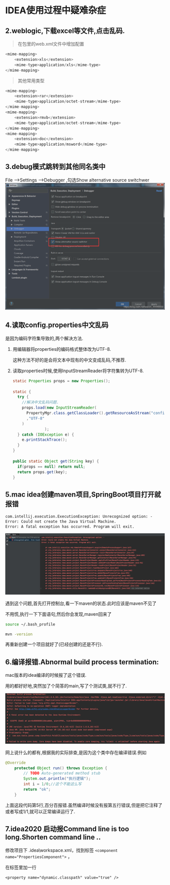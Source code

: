 # IDEA使用过程中疑难杂症
## 2.weblogic,下载excel等文件,点击乱码.
>在包里的web.xml文件中增加配置
``` java 
<mime-mapping>
    <extension>xls</extension>
    <mime-type>application/xls</mime-type>
</mime-mapping> 
```
>其他常用类型
```js 
<mime-mapping>
    <extension>rar</extension>
    <mime-type>application/octet-stream</mime-type>
</mime-mapping>
<mime-mapping>
    <extension>rmvb</extension>
    <mime-type>application/octet-stream</mime-type>
</mime-mapping>
<mime-mapping>
    <extension>doc</extension>
    <mime-type>application/msword</mime-type>
</mime-mapping>
```
## 3.debug模式跳转到其他同名类中
File -->Settings -->Debugger ,勾选Show alternative source switchwer
![debug跳转到同名类](./picture/debug_switch.png) 

## 4.读取config.properties中文乱码

是因为编码字符集导致的,两个解决方法.

1. 用编辑器将properties的编码格式整体改为UTF-8.

   这种方法不好的是会将文本中现有的中文变成乱码,不推荐.

2. 读取properties时候,使用InputStreamReader将字符集转为UTF-8.

   ```java
   static Properties props = new Properties();
   
   static {
     try {
       //解决中文乱码问题.
       props.load(new InputStreamReader(
         PropertyMgr.class.getClassLoader().getResourceAsStream("config")
         ,"UTF-8"
       )
                 );
     } catch (IOException e) {
       e.printStackTrace();
     }
   }
   
   public static Object get(String key) {
     if(props == null) return null;
     return props.get(key);
   }
   ```

   

## 5.mac idea创建maven项目,SpringBoot项目打开就报错

```
com.intellij.execution.ExecutionException: Unrecognized option: -
Error: Could not create the Java Virtual Machine.
Error: A fatal exception has occurred. Program will exit.
```

![1](./picture/1.jpg)

遇到这个问题,首先打开控制台,看一下maven的状态.此时应该是maven不见了

不用慌,执行一下下面语句,然后你会发现,maven回来了

```sh
source ~/.bash_profile
```

```bash
mvn -version
```

再重新创建一个项目就好了(已经创建的还是不行).

## 6.编译报错.Abnormal build process termination: 

mac版本的idea编译的时候报了这个错误.

用的都好好地,突然加了个简答的main,写了个测试类,就不行了.

![mainerr](./picture/mainerr.jpg)

网上说什么的都有,根据我的实际排查,是因为这个类中存在编译错误.例如

```java
@Override
	protected Object run() throws Exception {
		// TODO Auto-generated method stub
		System.out.println("执行逻辑");
		int i = 1/0;//这个不能这么写
		return "ok";
	}
```

上面这段代码第5行,百分百报错.虽然编译时候没有报第五行错误,但是把它注释了或者写成1/1,就可以正常编译运行了.

## 7.idea2020 启动报Command line is too long.Shorten command line ..

修改项目下 .idea\workspace.xml，找到标签 `<component name="PropertiesComponent">` ， 

在标签里加一行

```
<property name="dynamic.classpath" value="true" />
```

